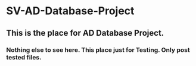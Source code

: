 # SV-AD-Database-Project
## This is the place for AD Database Project.
### Nothing else to see here. This place just for Testing. Only post tested files.
